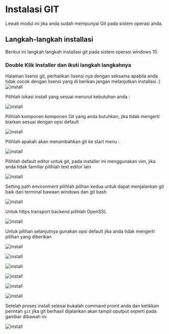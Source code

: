 # Instalasi GIT

Lewati modul ini jika anda sudah mempunyai Git pada sistem operasi anda.

## Langkah-langkah installasi

Berikut ini langkah langkah installasi git pada sistem operasi windows 10.

### Double Klik Installer dan ikuti langkah langkahnya

Halaman lisensi git, perhatikan lisensi nya dengan seksama apabila anda tidak cocok dengan lisensi yang di berikan jangan melanjutkan installasi :)
![install](images/installgit/01-install-git.png)

Pilihlah lokasi install yang sesuai menurut kebutuhan anda :

![install](images/installgit/02-install-git.png)

Pilihlah komponen komponen Git yang anda butuhkan, jika tidak mengerti biarkan sesuai dengan opsi default

![install](images/installgit/03-install-git.png)

Pilihlah apakah akan menambahkan git ke start menu :

![install](images/installgit/04-install-git.png)

Pilihlah default editor untuk git, pada installer ini menggunakan vim, jika anda tidak familiar pilihlah text editor lain

![install](images/installgit/05-install-git.png)

Setting path environment pilihlah pilihan kedua untuk dapat menjalankan git baik dari terminal bawaan windows dan git bash

![install](images/installgit/06-install-git.png)

Untuk https transport backend pilihlah OpenSSL

![install](images/installgit/07-install-git.png)

Untuk pilihan selanjutnya gunakan opsi default jika anda tidak mengerti pilihan yang diberikan

![install](images/installgit/08-install-git.png)

![install](images/installgit/09-install-git.png)

![install](images/installgit/10-install-git.png)

![install](images/installgit/11-install-git.png)

![install](images/installgit/12-install-git.png)

![install](images/installgit/13-install-git.png)

Setelah proses install selesai bukalah command promt anda dan ketikkan perintah `git` jika git berhasil dijalankan akan tampil oputput seperti pada gambar dibawah ini

![install](images/installgit/14-install-git.png)
